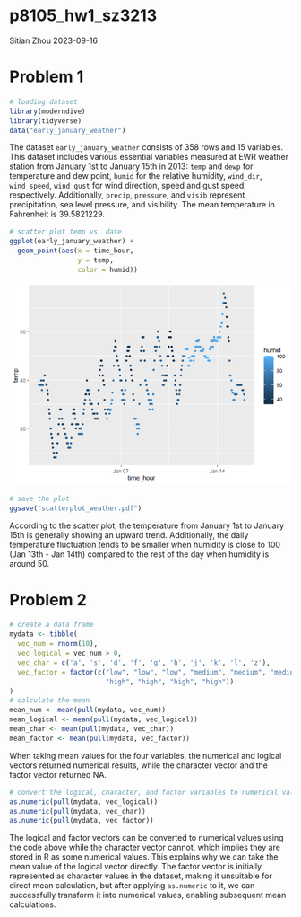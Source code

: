 p8105_hw1_sz3213
================
Sitian Zhou
2023-09-16

# Problem 1

``` r
# loading dataset
library(moderndive)
library(tidyverse)
data("early_january_weather")
```

The dataset `early_january_weather` consists of 358 rows and 15
variables. This dataset includes various essential variables measured at
EWR weather station from January 1st to January 15th in 2013: `temp` and
`dewp` for temperature and dew point, `humid` for the relative humidity,
`wind_dir`, `wind_speed`, `wind_gust` for wind direction, speed and gust
speed, respectively. Additionally, `precip`, `pressure`, and `visib`
represent precipitation, sea level pressure, and visibility. The mean
temperature in Fahrenheit is 39.5821229.

``` r
# scatter plot temp vs. date 
ggplot(early_january_weather) + 
  geom_point(aes(x = time_hour, 
                 y = temp, 
                 color = humid))
```

![](p8105_hw1_sz3213_files/figure-gfm/unnamed-chunk-2-1.png)<!-- -->

``` r
# save the plot
ggsave("scatterplot_weather.pdf")
```

According to the scatter plot, the temperature from January 1st to
January 15th is generally showing an upward trend. Additionally, the
daily temperature fluctuation tends to be smaller when humidity is close
to 100 (Jan 13th - Jan 14th) compared to the rest of the day when
humidity is around 50.

# Problem 2

``` r
# create a data frame
mydata <- tibble(
  vec_num = rnorm(10),
  vec_logical = vec_num > 0,
  vec_char = c('a', 's', 'd', 'f', 'g', 'h', 'j', 'k', 'l', 'z'),
  vec_factor = factor(c("low", "low", "low", "medium", "medium", "medium", 
                        "high", "high", "high", "high"))
)
# calculate the mean
mean_num <- mean(pull(mydata, vec_num))
mean_logical <- mean(pull(mydata, vec_logical))
mean_char <- mean(pull(mydata, vec_char))
mean_factor <- mean(pull(mydata, vec_factor))
```

When taking mean values for the four variables, the numerical and
logical vectors returned numerical results, while the character vector
and the factor vector returned NA.

``` r
# convert the logical, character, and factor variables to numerical values
as.numeric(pull(mydata, vec_logical))
as.numeric(pull(mydata, vec_char))
as.numeric(pull(mydata, vec_factor))
```

The logical and factor vectors can be converted to numerical values
using the code above while the character vector cannot, which implies
they are stored in R as some numerical values. This explains why we can
take the mean value of the logical vector directly. The factor vector is
initially represented as character values in the dataset, making it
unsuitable for direct mean calculation, but after applying `as.numeric`
to it, we can successfully transform it into numerical values, enabling
subsequent mean calculations.
